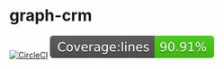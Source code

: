 # graph-crm

[![CircleCI](https://circleci.com/gh/pozelim/graph-crm.svg?style=shield)](https://circleci.com/gh/pozelim/graph-crm)
[![coverege-lines](./coverage/badge-lines.svg)]()
